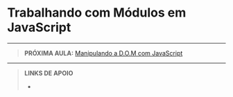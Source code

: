 # Trabalhando com Módulos em JavaScript





---

> **PRÓXIMA AULA:** [Manipulando a D.O.M com JavaScript](../16-manipulando-a-dom-js)

---

> **LINKS DE APOIO**
>
> - []()
